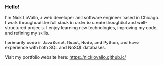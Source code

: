 ### Hello!

I'm Nick LoVallo, a web developer and software engineer based in Chicago. I work throughout the full stack in order to create thoughtful and well-structured projects. I enjoy learning new technologies, improving my code, and refining my skills.

I primarily code in JavaScript, React, Node, and Python, and have experience with both SQL and NoSQL databases.

Visit my portfolio website here: https://nicklovallo.github.io/
